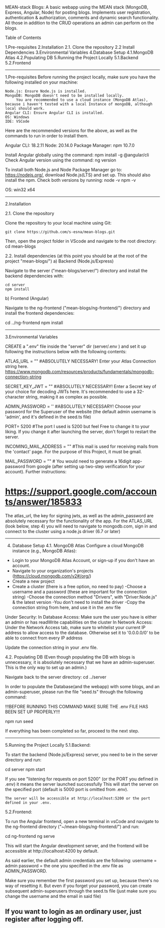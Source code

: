 MEAN-stack Blogs:
A basic webapp using the MEAN stack (MongoDB, Express, Angular, Node) for posting blogs.
Implements user registration, authentication & authorization, comments and dynamic search functionality.
All those in addition to the CRUD operations an admin can perform on the blogs.

Table of Contents

1.Pre-requisites
2.Installation
	2.1. Clone the repository
 	2.2 Install Dependencies
3.Environmental Variables
4.Database Setup
	4.1.MongoDB Atlas
 	4.2.Populating DB
5.Running the Project Locally
	5.1.Backend
 	5.2.Frontend


-----------------------------------------------------------------------------------------------------------------------------------------------------------------------------

1.Pre-requisites
Before running the project locally, make sure you have the following installed on your machine:

	Node.js: Ensure Node.js is installed. 
    MongoDB: MongoDB doesn't need to be installed locally. 
	     You are recommended to use a cloud instance (MongoDB Atlas), because i haven't tested with a local Instance of mongoDB, although local should work.
    Angular CLI: Ensure Angular CLI is installed.
    OS: Windows
    IDE: VSCode


Here are the recommended versions for the above, as well as the commands to run in order to install them.

Angular CLI: 18.2.11
Node: 20.14.0
Package Manager: npm 10.7.0

Install Angular globally using the command: 	npm install -g @angular/cli
Check Angular version using the command: 	ng version

To install both Node.js and Node Package Manager go to: https://nodejs.org/, download Node.js(LTS) and set up. This should also install the npm.
Check both versions by running:
node -v
npm -v

OS: win32 x64

-----------------------------------------------------------------------------------------------------------------------------------------------------------------------------

2.Installation

2.1. Clone the repository

Clone the repository to your local machine using Git:

	git clone https://github.com/s-esna/mean-blogs.git

Then, open the project folder in VScode and navigate to the root directory:
	cd mean-blogs

2.2. Install dependencies (at this point you should be at the root of the project "mean-blogs/")
a) Backend (Node.js/Express)

Navigate to the server ("mean-blogs/server/") directory and install the backend dependencies with:

	cd server
	npm install

b) Frontend (Angular)

Navigate to the ng-frontend ("mean-blogs/ng-frontend/") directory and install the frontend dependencies:

cd ../ng-frontend
npm install

-----------------------------------------------------------------------------------------------------------------------------------------------------------------------------

3.Environmental Variables

CREATE a ".env" file inside the "server" dir (server/.env ) and set it up following the instructions below with the following contents:

ATLAS_URL  = "" #ABSOLUTELY NECESSARY! Enter your Atlas Connection string here. https://www.mongodb.com/resources/products/fundamentals/mongodb-connection-string

SECRET_KEY_JWT = ""  #ABSOLUTELY NECESSARY! Enter a Secret key of your choice for decoding JWTs here. It's recommended to use a 32-character string, making it as complex as possible.

ADMIN_PASSWORD = '' #ABSOLUTELY NECESSARY! Choose your password for the Superuser of the website (the default admin username is 'admin', and it's defined in the seed.ts file)

PORT= 5200  #The port I used is 5200 but feel Free to change it to your liking. If you change it after launching the server, don't forget to restart the server.

INCOMING_MAIL_ADDRESS = ""  #This mail is used for receiving mails from the 'contact' page. For the purpose of this Project, it must be gmail.

MAIL_PASSWORD = ""  # You would need to generate a 16digit app-password from google (after setting up two-step verification for your account). Further instructions:  
# https://support.google.com/accounts/answer/185833

The atlas_url, the key for signing jwts, as well as the admin_password are absolutely necessary for the functionality of the app.
For the ATLAS_URL (look below, step 4) you will need to navigate to mongodb.com, sign in and connect to the cluster using a node.js driver (6.7 or later)

-----------------------------------------------------------------------------------------------------------------------------------------------------------------------------

4. Database Setup
4.1. MongoDB Atlas
Configure a cloud MongoDB instance (e.g., MongoDB Atlas):
- Login to your MongoDB Atlas Account, or sign-up if you don't have an account.
- Navigate to your organization's projects (https://cloud.mongodb.com/v2#/org/)
- Create a new project
- Create a cluster (there is a free option, no need to pay)
	-Choose a username and a password (these are important for the connection string)
	-Choose the connection method "Drivers", with "Driver:Node.js" & the latest version
	-You don't need to install the driver
	-Copy the connection string from here, and use it in the .env file 

Under Security:
In Database Access: Make sure the user you have is either an admin  or has readWrite capabilities on the cluster
In Network Access: Under the Network Access tab, make sure to whitelist your current IP address to allow access to the database. 
		Otherwise set it to '0.0.0.0/0' to be able to connect from every IP address

Update the connection string in your .env file.

4.2. Populating DB (Even though populating the DB with blogs is unnecessary, it is absolutely necessary that we have an admin-superuser. This is the only way to set up an admin.)

Navigate back to the server directory:
cd ../server

In order to populate the Database(and the webapp) with some blogs, and an admin-superuser, please run the file "seed.ts" through the following command:

!!!BEFORE RUNNING THIS COMMAND MAKE SURE THE .env FILE HAS BEEN SET UP PROPERLY!!!

npm run seed

If everything has been completed so far, proceed to the next step.

-----------------------------------------------------------------------------------------------------------------------------------------------------------------------------

5.Running the Project Locally 
5.1.Backend:

To start the backend (Node.js/Express) server, you need to be in the server directory and run:

cd server
npm start

If you see "listening for requests on port 5200" (or the PORT you defined in .env) it means the server launched successfully
This will start the server on the specified port (default is 5000 port is omitted from .env).

    The server will be accessible at http://localhost:5200 or the port defined in your .env.

5.2.Frontend:

To run the Angular frontend, open a new terminal in vsCode and navigate to the ng-frontend directory ("~/mean-blogs/ng-frontend/") and run:

cd ng-frontend
ng serve

This will start the Angular development server, and the frontend will be accessible at http://localhost:4200 by default.

As said earlier, the default admin credentials are the following:
username = admin
password = the one you specified in the .env file as ADMIN_PASSWORD.

Make sure you remember the first password you set up, because there's no way of resetting it.
But even if you forget your password, you can create subsequent admin-superusers through the seed.ts file (just make sure you change the username and the email in said file) 

If you want to login as an ordinary user, just register after logging off.
-----------------------------------------------------------------------------------------------------------------------------------------------------------------------------
